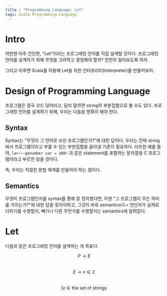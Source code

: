 ```yaml
---
title : "Programming Language: Let"
tags: Scala Programming-Language
---
```


# Intro
이번엔 아주 간단한, "Let"이라는 프로그래밍 언어를 직접 설계할 것이다. 프로그래밍 언어를 설계하기 위해 무엇을 고려하고 결정해야 할까? 천천히 알아보도록 하자.

그리고 이후엔 Scala를 이용해 Let을 위한 인터프리터(interpreter)를 만들어보자.


# Design of Programming Language
프로그램은 결국 코드 덩어리고, 달리 말하면 string의 부분집합으로 볼 수도 있다. 프로그래밍 언어를 설계하기 위해, 우리는 다음을 명확히 해야 한다.

## Syntax
Syntax는 "무엇이 그 언어로 쓰인 프로그램인가?"에 대한 답이다. 우리는 전체 string에서 프로그램이라고 부를 수 있는 부분집합을 골라낼 기준이 필요하다. 러프한 예를 들어, `lar~~~genumber var = 100!` 과 같은 statement를 포함하는 문자열을 C 프로그램이라고 부르진 않을 것이다.

즉, 우리는 적절한 문법 체계를 만들어야 하는 셈이다.

## Semantics
무엇이 프로그램인지를 syntax를 통해 잘 정의했다면, 이젠 "그 프로그램이 무슨 의미를 가지는가?"에 대한 답을 찾아야하고, 그것이 바로 semantics다.`+` 연산자가 실제로 더하기를 수행할지, 빼기나 다른 무언가를 수행할지는 semantics에 달려있다.


# Let
다음과 같은 프로그래밍 언어를 설계하는 게 목표다.

$$ P \to E $$ 
<br>$$ E \to n \in \mathbb{Z} $$
<br>$$ \vert x \in \text{the set of strings} $$ 
